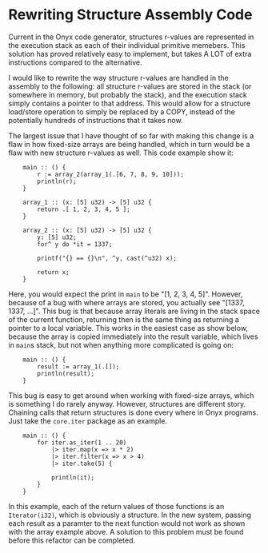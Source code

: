 Rewriting Structure Assembly Code
=================================

Current in the Onyx code generator, structures r-values are represented
in the execution stack as each of their individual primitive memebers.
This solution has proved relatively easy to implement, but takes A LOT
of extra instructions compared to the alternative.

I would like to rewrite the way structure r-values are handled in the
assembly to the following: all structure r-values are stored in the stack
(or somewhere in memory, but probably the stack), and the execution stack
simply contains a pointer to that address. This would allow for a structure
load/store operation to simply be replaced by a COPY, instead of the potentially
hundreds of instructions that it takes now.


The largest issue that I have thought of so far with making this change
is a flaw in how fixed-size arrays are being handled, which in turn would
be a flaw with new structure r-values as well. This code example show it:

        main :: () {
            r := array_2(array_1(.[6, 7, 8, 9, 10]));
            println(r);
        }

        array_1 :: (x: [5] u32) -> [5] u32 {
            return .[ 1, 2, 3, 4, 5 ];
        }

        array_2 :: (x: [5] u32) -> [5] u32 {
            y: [5] u32;
            for^ y do *it = 1337;

            printf("{} == {}\n", ^y, cast(^u32) x);

            return x;
        }

Here, you would expect the print in `main` to be "[1, 2, 3, 4, 5]". However,
because of a bug with where arrays are stored, you actually see "[1337, 1337, ...]".
This bug is that because array literals are living in the stack space of the
current function, returning then is the same thing as returning a pointer to
a local variable. This works in the easiest case as show below, because the
array is copied immediately into the result variable, which lives in `main`s
stack, but not when anything more complicated is going on:
        
        main :: () {
            result := array_1(.[]);
            println(result);
        }

This bug is easy to get around when working with fixed-size arrays, which is
something I do rarely anyway. However, structures are different story. Chaining
calls that return structures is done every where in Onyx programs. Just take the
`core.iter` package as an example.

        main :: () {
            for iter.as_iter(1 .. 20)
                |> iter.map(x => x * 2)
                |> iter.filter(x => x > 4)
                |> iter.take(5) {

                println(it);
            }
        }

In this example, each of the return values of those functions is an `Iterator(i32)`,
which is obviously a structure. In the new system, passing each result as a paramter
to the next function would not work as shown with the array example above. A solution
to this problem must be found before this refactor can be completed.


